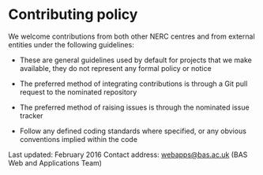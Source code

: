 # Contributing policy

We welcome contributions from both other NERC centres and from external entities under the following guidelines:

* These are general guidelines used by default for projects that we make available, 
they do not represent any formal policy or notice

* The preferred method of integrating contributions is through a Git pull request to the nominated repository

* The preferred method of raising issues is through the nominated issue tracker

* Follow any defined coding standards where specified, or any obvious conventions implied within the code

Last updated: February 2016
Contact address: webapps@bas.ac.uk (BAS Web and Applications Team)
